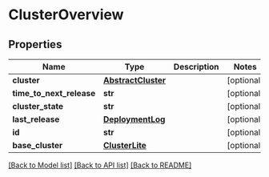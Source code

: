 # ClusterOverview

## Properties
Name | Type | Description | Notes
------------ | ------------- | ------------- | -------------
**cluster** | [**AbstractCluster**](AbstractCluster.md) |  | [optional] 
**time_to_next_release** | **str** |  | [optional] 
**cluster_state** | **str** |  | [optional] 
**last_release** | [**DeploymentLog**](DeploymentLog.md) |  | [optional] 
**id** | **str** |  | [optional] 
**base_cluster** | [**ClusterLite**](ClusterLite.md) |  | [optional] 

[[Back to Model list]](../README.md#documentation-for-models) [[Back to API list]](../README.md#documentation-for-api-endpoints) [[Back to README]](../README.md)

